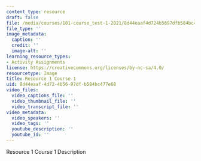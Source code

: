 ```yaml
---
content_type: resource
draft: false
file: /media/courses/101-course_test-1-2021/8d44eaaf4d724b5697dfb584bc477e68_306574045_632801388216430_5815608607390015530_n.jpeg
file_type: ''
image_metadata:
  caption: ''
  credit: ''
  image-alt: ''
learning_resource_types:
- Activity Assignments
license: https://creativecommons.org/licenses/by-nc-sa/4.0/
resourcetype: Image
title: Resource 1 Course 1
uid: 8d44eaaf-4d72-4b56-97df-b584bc477e68
video_files:
  video_captions_file: ''
  video_thumbnail_file: ''
  video_transcript_file: ''
video_metadata:
  video_speakers: ''
  video_tags: ''
  youtube_description: ''
  youtube_id: ''
---
```

Resource 1 Course 1 Description
